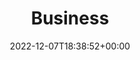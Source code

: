---
title: "Business"
permalink: /business/
layout: business
author_profile: true
date: 2022-12-07T18:38:52+00:00
---